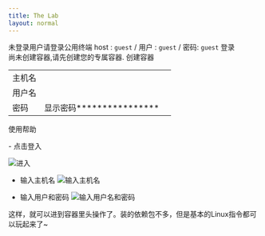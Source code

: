 ```yaml
---
title: The Lab
layout: normal
---
```


<div ng-cloak ng-class="{'vis-hidden': is_login}">未登录用户请登录公用终端 host : <code>guest</code> / 用户 : <code>guest</code> / 密码: <code>guest</code> 登录</div> <div ng-cloak ng-class="{'vis-hidden':  !is_login || is_has_container}"> 尚未创建容器,请先创建您的专属容器. <md-button id="crt_btn"  class="md-raised " ng-click="create_container()">创建容器</md-button> </div> <table class="table" ng-class="{'vis-hidden':  !is_has_container || !is_login}"> <tr><td> 主机名</td><td><span ng-bind="host"></span> </td><td></td></tr> <tr><td>用户名</td><td><span ng-bind="user"></span> </td><td></td></tr> <tr><td>密码</td><td><md-button ng-click="show_pwd()" class="md-raised "><span class="glyphicon glyphicon-eye-open" aria-hidden="true"></span>显示密码</md-button><span ng-show="!is_show_pwd">****************</span><span ng-show="is_show_pwd" ng-bind="pwd"></span></td><td></td></tr> </table>

<md-button class="md-raised " ng-click="show_help()"> 使用帮助 </md-button>
<div ng-cloak  ng-class="{'vis-hidden': !is_show_help}" >
- 点击登入

![进入](http://7xpy3x.com1.z0.glb.clouddn.com/ssh-1.png)

- 输入主机名
![输入主机名](http://7xpy3x.com1.z0.glb.clouddn.com/ssh-2.png)

- 输入用户和密码
![输入用户名和密码](http://7xpy3x.com1.z0.glb.clouddn.com/ssh-3.png)

这样，就可以进到容器里头操作了。装的依赖包不多，但是基本的Linux指令都可以玩起来了~ 

</div>

<script src="https://linux.debug.life/static/gateone.js">
</script>
